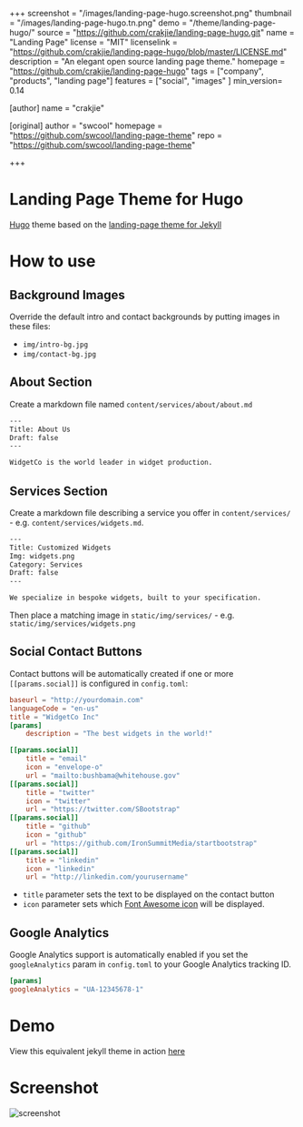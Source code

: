 +++
screenshot = "/images/landing-page-hugo.screenshot.png"
thumbnail = "/images/landing-page-hugo.tn.png"
demo = "/theme/landing-page-hugo/"
source = "https://github.com/crakjie/landing-page-hugo.git"
name = "Landing Page"
license = "MIT"
licenselink = "https://github.com/crakjie/landing-page-hugo/blob/master/LICENSE.md"
description = "An elegant open source landing page theme."
homepage = "https://github.com/crakjie/landing-page-hugo"
tags = ["company", "products", "landing page"]
features = ["social", "images" ]
min_version= 0.14

[author]
     name = "crakjie"

[original]
    author =  "swcool"
    homepage = "https://github.com/swcool/landing-page-theme"
    repo = "https://github.com/swcool/landing-page-theme"


+++

# Landing Page Theme for Hugo

[Hugo](http://gohugo.io) theme based on the
[landing-page theme for Jekyll](https://github.com/swcool/landing-page-theme)

# How to use

## Background Images

Override the default intro and contact backgrounds by putting images in these files:

* `img/intro-bg.jpg`
* `img/contact-bg.jpg`


## About Section

Create a markdown file named `content/services/about/about.md`

```txt
---
Title: About Us
Draft: false
---

WidgetCo is the world leader in widget production.
```

## Services Section

Create a markdown file describing a service you offer in `content/services/` - e.g. `content/services/widgets.md`.

```txt
---
Title: Customized Widgets
Img: widgets.png
Category: Services
Draft: false
---

We specialize in bespoke widgets, built to your specification.
```

Then place a matching image in `static/img/services/` - e.g. `static/img/services/widgets.png`


## Social Contact Buttons

Contact buttons will be automatically created if one or more
`[[params.social]]` is configured in `config.toml`:

```toml
baseurl = "http://yourdomain.com"
languageCode = "en-us"
title = "WidgetCo Inc"
[params]
	description = "The best widgets in the world!"

[[params.social]]
	title = "email"
	icon = "envelope-o"
	url = "mailto:bushbama@whitehouse.gov"
[[params.social]]
	title = "twitter"
	icon = "twitter"
	url = "https://twitter.com/SBootstrap"
[[params.social]]
	title = "github"
	icon = "github"
	url = "https://github.com/IronSummitMedia/startbootstrap"
[[params.social]]
	title = "linkedin"
	icon = "linkedin"
	url = "http://linkedin.com/yourusername"
```

* `title` parameter sets the text to be displayed on the contact button
* `icon` parameter sets which [Font Awesome icon](http://fortawesome.github.io/Font-Awesome/icons/) 
will be displayed.


## Google Analytics

Google Analytics support is automatically enabled if you set the
`googleAnalytics` param in `config.toml` to your Google Analytics tracking ID.

```toml
[params]
googleAnalytics = "UA-12345678-1"

```


# Demo
View this equivalent jekyll theme in action [here](https://swcool.github.io/landing-page-theme)

# Screenshot
![screenshot](https://raw.githubusercontent.com/swcool/landing-page-theme/master/img/screenshot.png)
